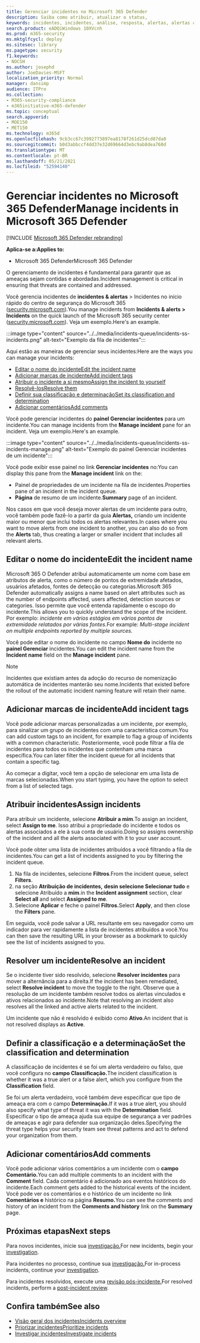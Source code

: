 ```yaml
---
title: Gerenciar incidentes no Microsoft 365 Defender
description: Saiba como atribuir, atualizar o status,
keywords: incidentes, incidentes, análise, resposta, alertas, alertas correlacionados, atribuir, atualizar, status, gerenciar, classificação, microsoft, 365, m365
search.product: eADQiWindows 10XVcnh
ms.prod: m365-security
ms.mktglfcycl: deploy
ms.sitesec: library
ms.pagetype: security
f1.keywords:
- NOCSH
ms.author: josephd
author: JoeDavies-MSFT
localization_priority: Normal
manager: dansimp
audience: ITPro
ms.collection:
- M365-security-compliance
- m365initiative-m365-defender
ms.topic: conceptual
search.appverid:
- MOE150
- MET150
ms.technology: m365d
ms.openlocfilehash: 9cb3cc67c3992773897ea8178f261d25dcd87da0
ms.sourcegitcommit: b0d3abbccf4dd37e32d69664d3ebc9ab8dea760d
ms.translationtype: MT
ms.contentlocale: pt-BR
ms.lasthandoff: 05/21/2021
ms.locfileid: "52594140"
---
```

# <a name="manage-incidents-in-microsoft-365-defender"></a><span data-ttu-id="ec451-104">Gerenciar incidentes no Microsoft 365 Defender</span><span class="sxs-lookup"><span data-stu-id="ec451-104">Manage incidents in Microsoft 365 Defender</span></span>

[!INCLUDE [Microsoft 365 Defender rebranding](../includes/microsoft-defender.md)]


<span data-ttu-id="ec451-105">**Aplica-se a:**</span><span class="sxs-lookup"><span data-stu-id="ec451-105">**Applies to:**</span></span>
- <span data-ttu-id="ec451-106">Microsoft 365 Defender</span><span class="sxs-lookup"><span data-stu-id="ec451-106">Microsoft 365 Defender</span></span>

<span data-ttu-id="ec451-107">O gerenciamento de incidentes é fundamental para garantir que as ameaças sejam contidas e abordadas.</span><span class="sxs-lookup"><span data-stu-id="ec451-107">Incident management is critical in ensuring that threats are contained and addressed.</span></span>

<span data-ttu-id="ec451-108">Você gerencia incidentes de **incidentes & alertas** > Incidentes no início rápido do centro de segurança do Microsoft 365 ([security.microsoft.com](https://security.microsoft.com)).</span><span class="sxs-lookup"><span data-stu-id="ec451-108">You manage incidents from **Incidents & alerts > Incidents** on the quick launch of the Microsoft 365 security center ([security.microsoft.com](https://security.microsoft.com)).</span></span> <span data-ttu-id="ec451-109">Veja um exemplo.</span><span class="sxs-lookup"><span data-stu-id="ec451-109">Here's an example.</span></span>

:::image type="content" source="../../media/incidents-queue/incidents-ss-incidents.png" alt-text="Exemplo da fila de incidentes":::

<span data-ttu-id="ec451-111">Aqui estão as maneiras de gerenciar seus incidentes:</span><span class="sxs-lookup"><span data-stu-id="ec451-111">Here are the ways you can manage your incidents:</span></span>

- [<span data-ttu-id="ec451-112">Editar o nome do incidente</span><span class="sxs-lookup"><span data-stu-id="ec451-112">Edit the incident name</span></span>](#edit-the-incident-name)
- [<span data-ttu-id="ec451-113">Adicionar marcas de incidente</span><span class="sxs-lookup"><span data-stu-id="ec451-113">Add incident tags</span></span>](#add-incident-tags)
- [<span data-ttu-id="ec451-114">Atribuir o incidente a si mesmo</span><span class="sxs-lookup"><span data-stu-id="ec451-114">Assign the incident to yourself</span></span>](#assign-incidents)
- [<span data-ttu-id="ec451-115">Resolvê-los</span><span class="sxs-lookup"><span data-stu-id="ec451-115">Resolve them</span></span>](#resolve-an-incident)
- [<span data-ttu-id="ec451-116">Definir sua classificação e determinação</span><span class="sxs-lookup"><span data-stu-id="ec451-116">Set its classification and determination</span></span>](#set-the-classification-and-determination)
- [<span data-ttu-id="ec451-117">Adicionar comentários</span><span class="sxs-lookup"><span data-stu-id="ec451-117">Add comments</span></span>](#add-comments)

<span data-ttu-id="ec451-118">Você pode gerenciar incidentes do **painel Gerenciar incidentes** para um incidente.</span><span class="sxs-lookup"><span data-stu-id="ec451-118">You can manage incidents from the **Manage incident** pane for an incident.</span></span> <span data-ttu-id="ec451-119">Veja um exemplo.</span><span class="sxs-lookup"><span data-stu-id="ec451-119">Here's an example.</span></span>

:::image type="content" source="../../media/incidents-queue/incidents-ss-incidents-manage.png" alt-text="Exemplo do painel Gerenciar incidentes de um incidente":::

<span data-ttu-id="ec451-121">Você pode exibir esse painel no link **Gerenciar incidentes** no:</span><span class="sxs-lookup"><span data-stu-id="ec451-121">You can display this pane from the **Manage incident** link on the:</span></span>

- <span data-ttu-id="ec451-122">Painel de propriedades de um incidente na fila de incidentes.</span><span class="sxs-lookup"><span data-stu-id="ec451-122">Properties pane of an incident in the incident queue.</span></span>
- <span data-ttu-id="ec451-123">**Página** de resumo de um incidente.</span><span class="sxs-lookup"><span data-stu-id="ec451-123">**Summary** page of an incident.</span></span>

<span data-ttu-id="ec451-124">Nos casos em que você deseja mover alertas de um incidente para outro, você também pode fazê-lo a partir da guia **Alertas,** criando um incidente maior ou menor que inclui todos os alertas relevantes.</span><span class="sxs-lookup"><span data-stu-id="ec451-124">In cases where you want to move alerts from one incident to another, you can also do so from the **Alerts** tab, thus creating a larger or smaller incident that includes all relevant alerts.</span></span>

## <a name="edit-the-incident-name"></a><span data-ttu-id="ec451-125">Editar o nome do incidente</span><span class="sxs-lookup"><span data-stu-id="ec451-125">Edit the incident name</span></span>

<span data-ttu-id="ec451-126">Microsoft 365 O Defender atribui automaticamente um nome com base em atributos de alerta, como o número de pontos de extremidade afetados, usuários afetados, fontes de detecção ou categorias.</span><span class="sxs-lookup"><span data-stu-id="ec451-126">Microsoft 365 Defender automatically assigns a name based on alert attributes such as the number of endpoints affected, users affected, detection sources or categories.</span></span> <span data-ttu-id="ec451-127">Isso permite que você entenda rapidamente o escopo do incidente.</span><span class="sxs-lookup"><span data-stu-id="ec451-127">This allows you to quickly understand the scope of the incident.</span></span> <span data-ttu-id="ec451-128">Por exemplo: *incidente em vários estágios em vários pontos de extremidade relatados por várias fontes.*</span><span class="sxs-lookup"><span data-stu-id="ec451-128">For example: *Multi-stage incident on multiple endpoints reported by multiple sources.*</span></span>

<span data-ttu-id="ec451-129">Você pode editar o nome do incidente no campo **Nome do** incidente no **painel Gerenciar** incidentes.</span><span class="sxs-lookup"><span data-stu-id="ec451-129">You can edit the incident name from the **Incident name** field on the **Manage incident** pane.</span></span>

> [!NOTE]
> <span data-ttu-id="ec451-130">Incidentes que existiam antes da adoção do recurso de nomenização automática de incidentes manterão seu nome.</span><span class="sxs-lookup"><span data-stu-id="ec451-130">Incidents that existed before the rollout of the automatic incident naming feature will retain their name.</span></span>

## <a name="add-incident-tags"></a><span data-ttu-id="ec451-131">Adicionar marcas de incidente</span><span class="sxs-lookup"><span data-stu-id="ec451-131">Add incident tags</span></span>

<span data-ttu-id="ec451-132">Você pode adicionar marcas personalizadas a um incidente, por exemplo, para sinalizar um grupo de incidentes com uma característica comum.</span><span class="sxs-lookup"><span data-stu-id="ec451-132">You can add custom tags to an incident, for example to flag a group of incidents with a common characteristic.</span></span> <span data-ttu-id="ec451-133">Posteriormente, você pode filtrar a fila de incidentes para todos os incidentes que contenham uma marca específica.</span><span class="sxs-lookup"><span data-stu-id="ec451-133">You can later filter the incident queue for all incidents that contain a specific tag.</span></span>

<span data-ttu-id="ec451-134">Ao começar a digitar, você tem a opção de selecionar em uma lista de marcas selecionadas.</span><span class="sxs-lookup"><span data-stu-id="ec451-134">When you start typing, you have the option to select from a list of selected tags.</span></span>

## <a name="assign-incidents"></a><span data-ttu-id="ec451-135">Atribuir incidentes</span><span class="sxs-lookup"><span data-stu-id="ec451-135">Assign incidents</span></span>

<span data-ttu-id="ec451-136">Para atribuir um incidente, selecione **Atribuir a mim**.</span><span class="sxs-lookup"><span data-stu-id="ec451-136">To assign an incident, select **Assign to me**.</span></span> <span data-ttu-id="ec451-137">Isso atribui a propriedade do incidente e todos os alertas associados a ele à sua conta de usuário.</span><span class="sxs-lookup"><span data-stu-id="ec451-137">Doing so assigns ownership of the incident and all the alerts associated with it to your user account.</span></span>

<span data-ttu-id="ec451-138">Você pode obter uma lista de incidentes atribuídos a você filtrando a fila de incidentes.</span><span class="sxs-lookup"><span data-stu-id="ec451-138">You can get a list of incidents assigned to you by filtering the incident queue.</span></span> 

1. <span data-ttu-id="ec451-139">Na fila de incidentes, selecione **Filtros**.</span><span class="sxs-lookup"><span data-stu-id="ec451-139">From the incident queue, select **Filters**.</span></span>
2. <span data-ttu-id="ec451-140">na seção **Atribuição de incidentes,** **desin selecione Selecionar tudo** e selecione Atribuído a **mim**.</span><span class="sxs-lookup"><span data-stu-id="ec451-140">in the **Incident assignment** section, clear **Select all** and select **Assigned to me**.</span></span>
3. <span data-ttu-id="ec451-141">Selecione **Aplicar** e feche o painel **Filtros.**</span><span class="sxs-lookup"><span data-stu-id="ec451-141">Select **Apply**, and then close the **Filters** pane.</span></span>

<span data-ttu-id="ec451-142">Em seguida, você pode salvar a URL resultante em seu navegador como um indicador para ver rapidamente a lista de incidentes atribuídos a você.</span><span class="sxs-lookup"><span data-stu-id="ec451-142">You can then save the resulting URL in your browser as a bookmark to quickly see the list of incidents assigned to you.</span></span>

## <a name="resolve-an-incident"></a><span data-ttu-id="ec451-143">Resolver um incidente</span><span class="sxs-lookup"><span data-stu-id="ec451-143">Resolve an incident</span></span>

<span data-ttu-id="ec451-144">Se o incidente tiver sido resolvido, selecione **Resolver incidentes** para mover a alternância para a direita.</span><span class="sxs-lookup"><span data-stu-id="ec451-144">If the incident has been remediated, select **Resolve incident** to move the toggle to the right.</span></span> <span data-ttu-id="ec451-145">Observe que a resolução de um incidente também resolve todos os alertas vinculados e ativos relacionados ao incidente.</span><span class="sxs-lookup"><span data-stu-id="ec451-145">Note that resolving an incident also resolves all the linked and active alerts related to the incident.</span></span>

<span data-ttu-id="ec451-146">Um incidente que não é resolvido é exibido como **Ativo**.</span><span class="sxs-lookup"><span data-stu-id="ec451-146">An incident that is not resolved displays as **Active**.</span></span>

## <a name="set-the-classification-and-determination"></a><span data-ttu-id="ec451-147">Definir a classificação e a determinação</span><span class="sxs-lookup"><span data-stu-id="ec451-147">Set the classification and determination</span></span>

<span data-ttu-id="ec451-148">A classificação de incidentes é se foi um alerta verdadeiro ou falso, que você configura no **campo Classificação.**</span><span class="sxs-lookup"><span data-stu-id="ec451-148">The incident classification is whether it was a true alert or a false alert, which you configure from the **Classification** field.</span></span> 

<span data-ttu-id="ec451-149">Se foi um alerta verdadeiro, você também deve especificar que tipo de ameaça era com o campo **Determinação.**</span><span class="sxs-lookup"><span data-stu-id="ec451-149">If it was a true alert, you should also specify what type of threat it was with the **Determination** field.</span></span> <span data-ttu-id="ec451-150">Especificar o tipo de ameaça ajuda sua equipe de segurança a ver padrões de ameaças e agir para defender sua organização deles.</span><span class="sxs-lookup"><span data-stu-id="ec451-150">Specifying the threat type helps your security team see threat patterns and act to defend your organization from them.</span></span> 

## <a name="add-comments"></a><span data-ttu-id="ec451-151">Adicionar comentários</span><span class="sxs-lookup"><span data-stu-id="ec451-151">Add comments</span></span>

<span data-ttu-id="ec451-152">Você pode adicionar vários comentários a um incidente com o **campo Comentário.**</span><span class="sxs-lookup"><span data-stu-id="ec451-152">You can add multiple comments to an incident with the **Comment** field.</span></span> <span data-ttu-id="ec451-153">Cada comentário é adicionado aos eventos históricos do incidente.</span><span class="sxs-lookup"><span data-stu-id="ec451-153">Each comment gets added to the historical events of the incident.</span></span> <span data-ttu-id="ec451-154">Você pode ver os comentários e o histórico de um incidente no link **Comentários e** histórico na página **Resumo.**</span><span class="sxs-lookup"><span data-stu-id="ec451-154">You can see the comments and history of an incident from the **Comments and history** link on the **Summary** page.</span></span>

## <a name="next-steps"></a><span data-ttu-id="ec451-155">Próximas etapas</span><span class="sxs-lookup"><span data-stu-id="ec451-155">Next steps</span></span>

<span data-ttu-id="ec451-156">Para novos incidentes, inicie sua [investigação.](investigate-incidents.md)</span><span class="sxs-lookup"><span data-stu-id="ec451-156">For new incidents, begin your [investigation](investigate-incidents.md).</span></span>

<span data-ttu-id="ec451-157">Para incidentes no processo, continue sua [investigação.](investigate-incidents.md)</span><span class="sxs-lookup"><span data-stu-id="ec451-157">For in-process incidents, continue your [investigation](investigate-incidents.md).</span></span>

<span data-ttu-id="ec451-158">Para incidentes resolvidos, execute uma [revisão pós-incidente.](first-incident-post.md)</span><span class="sxs-lookup"><span data-stu-id="ec451-158">For resolved incidents, perform a [post-incident review](first-incident-post.md).</span></span>

## <a name="see-also"></a><span data-ttu-id="ec451-159">Confira também</span><span class="sxs-lookup"><span data-stu-id="ec451-159">See also</span></span>

- [<span data-ttu-id="ec451-160">Visão geral dos incidentes</span><span class="sxs-lookup"><span data-stu-id="ec451-160">Incidents overview</span></span>](incidents-overview.md)
- [<span data-ttu-id="ec451-161">Priorizar incidentes</span><span class="sxs-lookup"><span data-stu-id="ec451-161">Prioritize incidents</span></span>](incident-queue.md)
- [<span data-ttu-id="ec451-162">Investigar incidentes</span><span class="sxs-lookup"><span data-stu-id="ec451-162">Investigate incidents</span></span>](investigate-incidents.md)
